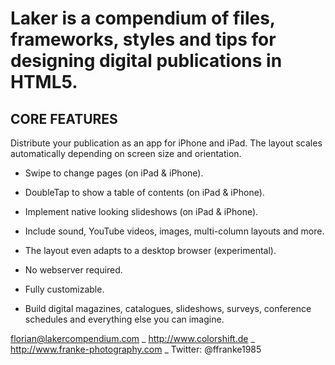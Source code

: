 # Laker is a compendium of files, frameworks, styles and tips for designing digital publications in HTML5.


## CORE FEATURES
Distribute your publication as an app for iPhone and iPad. The layout scales automatically depending on screen size and orientation.

- Swipe to change pages
(on iPad & iPhone).

- DoubleTap to show a table of contents	
(on iPad & iPhone).

- Implement native looking slideshows
(on iPad & iPhone).

- Include sound, YouTube videos, images, multi-column layouts and more.

- The layout even adapts to a desktop browser
(experimental).

- No webserver required.

- Fully customizable.

- Build digital magazines, catalogues, slideshows, surveys, conference schedules and everything else you can imagine.


florian@lakercompendium.com _ http://www.colorshift.de _ http://www.franke-photography.com _ Twitter: @ffranke1985